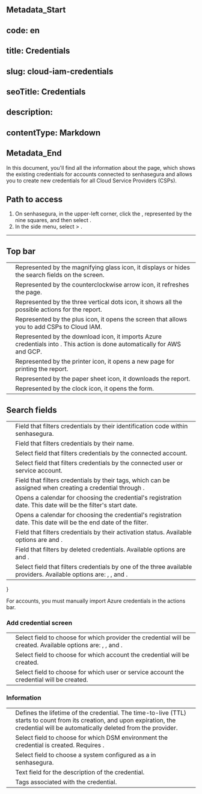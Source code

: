 ## Metadata_Start 
## code: en
## title: Credentials 
## slug: cloud-iam-credentials 
## seoTitle: Credentials 
## description:  
## contentType: Markdown 
## Metadata_End
In this document, you'll find all the information about the  page, which shows the existing credentials for accounts connected to senhasegura and allows you to create new credentials for all Cloud Service Providers (CSPs).

## Path to access

1. On senhasegura, in the upper-left corner, click the , represented by the nine squares, and then select .
2. In the side menu, select  > .

---

## Top bar

|  |  |
| --- | --- |
|  | Represented by the magnifying glass icon, it displays or hides the search fields on the screen. |
|  | Represented by the counterclockwise arrow icon, it refreshes the page. |
|  | Represented by the three vertical dots icon, it shows all the possible actions for the report. |
|  | Represented by the plus icon, it opens the  screen that allows you to add CSPs to Cloud IAM. |
|  | Represented by the download icon, it imports Azure credentials into . This action is done automatically for AWS and GCP. |
|  | Represented by the printer icon, it opens a new page for printing the report. |
|  | Represented by the paper sheet icon, it downloads the report. |
|  | Represented by the clock icon, it opens the  form. |

## Search fields

|  |  |
| --- | --- |
|  | Field that filters credentials by their identification code within senhasegura. |
|  | Field that filters credentials by their name. |
|  | Select field that filters credentials by the connected account. |
|  | Select field that filters credentials by the connected user or service account. |
|  | Field that filters credentials by their tags, which can be assigned when creating a credential through . |
|  | Opens a calendar for choosing the credential's registration date. This date will be the filter's start date. |
|  | Opens a calendar for choosing the credential's registration date. This date will be the end date of the filter. |
|  | Field that filters credentials by their activation status. Available options are  and . |
|  | Field that filters by deleted credentials. Available options are  and . |
|  | Select field that filters credentials by one of the three available providers. Available options are: , , and . |

}

For  accounts, you must manually import Azure credentials in the actions bar.

### Add credential screen

|  |  |
| --- | --- |
|  | Select field to choose for which provider the credential will be created. Available options are: , , and . |
|  | Select field to choose for which account the credential will be created. |
|  | Select field to choose for which user or service account the credential will be created. |

### Information

|  |  |
| --- | --- |
|  | Defines the lifetime of the credential. The time-to-live (TTL) starts to count from its creation, and upon expiration, the credential will be automatically deleted from the provider. |
|  | Select field to choose for which DSM environment the credential is created. Requires . |
|  | Select field to choose a system configured as a  in senhasegura. |
|  | Text field for the description of the credential. |
|  | Tags associated with the credential. |